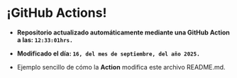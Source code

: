 # ¡GitHub Actions!
* **Repositorio actualizado automáticamente mediante una GitHub Action a las: `12:33:01hrs.`**
* **Modificado el día: `16, del mes de septiembre, del año 2025.`**

* Ejemplo sencillo de cómo la **Action** modifica este archivo README.md.

